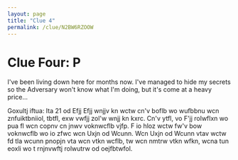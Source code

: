 ```yaml
---
layout: page
title: "Clue 4"
permalink: /clue/N2BW6RZOOW
---
```


# Clue Four: P

I've been living down here for months now. I've managed to hide my secrets so the Adversary won't know what I'm doing, but it's come at a heavy price...

Goxultj iftua: Ita 21 od Efjj
  Efjj wnjjv kn wctw cn'v boflb wo wufbbnu wcn znfuiktbniiol, tbtfl, exw vwfjj zol'w wnjj kn kxrc. Cn'v ytfl, vo F'jj rolwflxn wo pua fl wcn copnv cn jnwv voknwcflb vjfp. F io hloz wctw fw'v bow voknwcflb wo io zfwc wcn Uxjn od Wcunn. Wcn Uxjn od Wcunn vtav wctw fd tla wcunn pnopjn vta wcn vtkn wcflb, tw wcn nmtrw vtkn wfkn, wcna tun eoxli wo t rnjnvwftj rolwutrw od oejfbtwfol.
